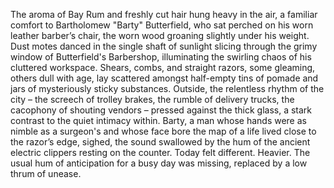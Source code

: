 The aroma of Bay Rum and freshly cut hair hung heavy in the air, a familiar comfort to Bartholomew "Barty" Butterfield, who sat perched on his worn leather barber’s chair, the worn wood groaning slightly under his weight.  Dust motes danced in the single shaft of sunlight slicing through the grimy window of Butterfield's Barbershop, illuminating the swirling chaos of his cluttered workspace.  Shears, combs, and straight razors, some gleaming, others dull with age, lay scattered amongst half-empty tins of pomade and jars of mysteriously sticky substances.  Outside, the relentless rhythm of the city – the screech of trolley brakes, the rumble of delivery trucks, the cacophony of shouting vendors – pressed against the thick glass, a stark contrast to the quiet intimacy within.  Barty, a man whose hands were as nimble as a surgeon's and whose face bore the map of a life lived close to the razor’s edge, sighed, the sound swallowed by the hum of the ancient electric clippers resting on the counter.  Today felt different.  Heavier.  The usual hum of anticipation for a busy day was missing, replaced by a low thrum of unease.

